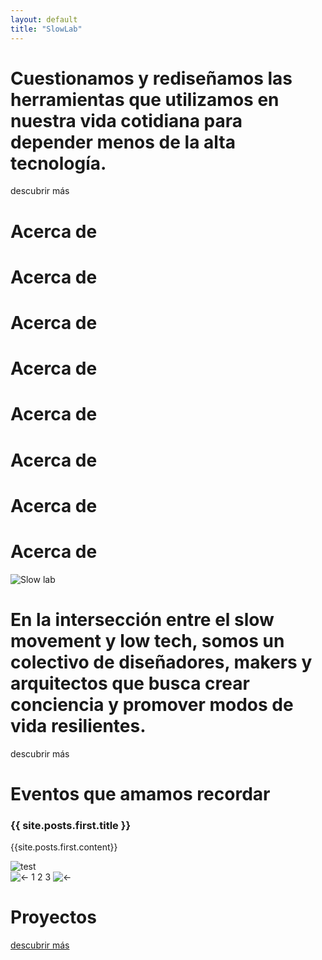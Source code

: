 ```yaml
---
layout: default
title: "SlowLab"
---
```


<div class="two-columns">
  <div class="col-text green-bg">
      <h1 class="yellow">
        Cuestionamos y rediseñamos las herramientas que utilizamos en nuestra vida cotidiana 
        para depender menos de la alta tecnología.
      </h1>
    <div class="button yellow">descubrir más</div>
  </div>
 
  <div class="col-img home"></div>
</div>

<!-- Section banner -->
<div class="section-banner lily-bg">
    <span class="banner-item"><h1>Acerca de</h1></span>
    <span class="banner-item"><h1>Acerca de</h1></span>
    <span class="banner-item"><h1>Acerca de</h1></span>
    <span class="banner-item"><h1>Acerca de</h1></span>
    <span class="banner-item"><h1>Acerca de</h1></span>
    <span class="banner-item"><h1>Acerca de</h1></span>
    <span class="banner-item"><h1>Acerca de</h1></span>
    <span class="banner-item"><h1>Acerca de</h1></span>
</div>

<!-- Slogan -->
<div class="section-bg" id="slogan">
    <div class="slogan-frame">
        <img src="{{ '/assets/images/icons/Slowlab_Iconos_Ave_3_small.png' | relative_url }}" alt="Slow lab">
        <h1>En la intersección entre el slow movement y low tech, somos un colectivo de diseñadores, makers y arquitectos que busca crear conciencia y promover modos de vida resilientes.</h1>
        <div class="button green">descubrir más</div>
    </div>
</div>


<!-- Eventos que amamos recordar -->
<div class="carousel-projects lily-bg">
    <div class="left">
        <h1>Eventos que amamos recordar</h1>
        <span>
           <span class="proj-text" style="display:block"><h3>{{ site.posts.first.title }}</h3><p>{{site.posts.first.content}}</p></span>
           <span class="proj-text" style="display:none"><h3>{{ site.posts.last.title }}</h3><p>{{site.posts.last.content}}</p></span>
            <span class="proj-text" style="display:none"><h3>{{ site.posts.first.title }}</h3><p>{{site.posts.first.content}}</p></span>
        </span>
    </div>
    <div class="right-img">
      <img class="mySlides" src="{{ site.posts.first.image | relative_url }}" alt="test" style="display:block">
      <img class="mySlides" src="{{ site.posts.last.image | relative_url }}" alt="test" style="display:none">
      <img class="mySlides" src="{{ site.posts.first.image | relative_url }}" alt="test" style="display:none">
      <div class="nav-slides">
        <img src="{{'/assets/images/icons/arrowleft.png' | relative_url }}" alt="&#8592;" class="" onclick="plusDivs(-1)">
        <span class="nav-numbers">
        <span class="nb-slide selected" onclick="currentDiv(1)">1</span>
        <span class="nb-slide" onclick="currentDiv(2)">2</span>
        <span class="nb-slide" onclick="currentDiv(3)">3</span>
        </span>
        <img src="{{'/assets/images/icons/arrowright.png' | relative_url }}" alt="&#8592;" class="" onclick="plusDivs(+1)">        
      </div>
    </div>
</div>




<!-- Title banner -->
<div class="title-banner">
    <span><h1>Proyectos</h1></span>
    <a href="{{ site.baseurl }}/projects" class="button green">descubrir más</a>
</div>
